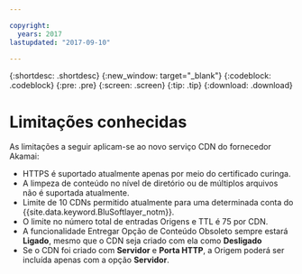 ```yaml
---

copyright:
  years: 2017
lastupdated: "2017-09-10"

---
```


{:shortdesc: .shortdesc}
{:new_window: target="_blank"}
{:codeblock: .codeblock}
{:pre: .pre}
{:screen: .screen}
{:tip: .tip}
{:download: .download}

# Limitações conhecidas

As limitações a seguir aplicam-se ao novo serviço CDN do fornecedor Akamai:
* HTTPS é suportado atualmente apenas por meio do certificado curinga.
* A limpeza de conteúdo no nível de diretório ou de múltiplos arquivos não é suportada atualmente.
* Limite de 10 CDNs permitido atualmente para uma determinada conta do {{site.data.keyword.BluSoftlayer_notm}}.
* O limite no número total de entradas Origens e TTL é 75 por CDN.
* A funcionalidade Entregar Opção de Conteúdo Obsoleto sempre estará **Ligado**, mesmo que o CDN seja criado com ela como **Desligado** 
* Se o CDN foi criado com **Servidor** e **Porta HTTP**, a Origem poderá ser incluída apenas com a opção **Servidor**.
